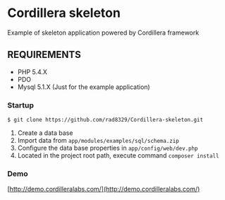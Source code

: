 # Cordillera skeleton
Example of skeleton application powered by Cordillera framework

REQUIREMENTS
--------------

- PHP 5.4.X
- PDO
- Mysql 5.1.X (Just for the example application)

### Startup
	$ git clone https://github.com/rad8329/Cordillera-skeleton.git
	
1. Create a data base
2. Import data from `app/modules/examples/sql/schema.zip`
3. Configure the data base properties in `app/config/web/dev.php`
4. Located in the project root path, execute command `composer install`

### Demo
[http://demo.cordilleralabs.com/](http://demo.cordilleralabs.com/)
